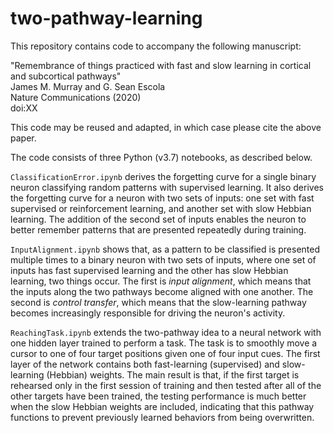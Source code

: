 # two-pathway-learning

This repository contains code to accompany the following manuscript:

"Remembrance of things practiced with fast and slow learning in cortical and subcortical pathways" \
James M. Murray and G. Sean Escola \
Nature Communications (2020) \
doi:XX

This code may be reused and adapted, in which case please cite the above paper.

The code consists of three Python (v3.7) notebooks, as described below.

`ClassificationError.ipynb` derives the forgetting curve for a single binary neuron classifying random patterns with supervised learning. It also derives the forgetting curve for a neuron with two sets of inputs: one set with fast supervised or reinforcement learning, and another set with slow Hebbian learning. The addition of the second set of inputs enables the neuron to better remember patterns that are presented repeatedly during training.

`InputAlignment.ipynb` shows that, as a pattern to be classified is presented multiple times to a binary neuron with two sets of inputs, where one set of inputs has fast supervised learning and the other has slow Hebbian learning, two things occur. The first is _input alignment_, which means that the inputs along the two pathways become aligned with one another. The second is _control transfer_, which means that the slow-learning pathway becomes increasingly responsible for driving the neuron's activity.

`ReachingTask.ipynb` extends the two-pathway idea to a neural network with one hidden layer trained to perform a task. The task is to smoothly move a cursor to one of four target positions given one of four input cues. The first layer of the network contains both fast-learning (supervised) and slow-learning (Hebbian) weights. The main result is that, if the first target is rehearsed only in the first session of training and then tested after all of the other targets have been trained, the testing performance is much better when the slow Hebbian weights are included, indicating that this pathway functions to prevent previously learned behaviors from being overwritten.
